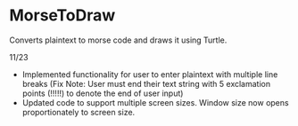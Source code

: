 # MorseToDraw
Converts plaintext to morse code and draws it using Turtle.

11/23 
- Implemented functionality for user to enter plaintext with multiple line breaks (Fix Note: User must end their text string with 5 exclamation points (!!!!!) to denote the end of user input)
- Updated code to support multiple screen sizes. Window size now opens proportionately to screen size.



